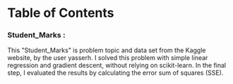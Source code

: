 # Table of Contents

### Student_Marks :

This "Student_Marks" is problem topic and data set from the Kaggle website, by the user yasserh. I solved this problem with simple linear regression and gradient descent, without relying on scikit-learn. In the final step, I evaluated the results by calculating the error sum of squares (SSE).
